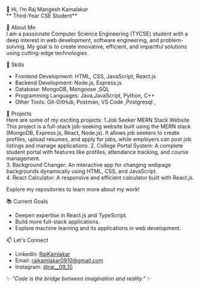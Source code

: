  👋 Hi, I’m Raj Mangesh Kamalakar  
** Third-Year CSE Student**  

 🌟 About Me  
I am a passionate Computer Science Engineering (TYCSE) student with a deep interest in web development, software engineering, and problem-solving. My goal is to create innovative, efficient, and impactful solutions using cutting-edge technologies.  

 🔧 Skills  
- Frontend Development: HTML, CSS, JavaScript, React.js  
- Backend Development: Node.js, Express.js  
- Database: MongoDB, Mongoose ,SQL 
- Programming Languages: Java,JavaScript, Python, C++  
- Other Tools: Git-GitHub, Postman, VS Code ,Postgresql ,

 🚀 Projects  
Here are some of my exciting projects: 
1.Job Seeker MERN Stack Website
This project is a full-stack job-seeking website built using the MERN stack (MongoDB, Express.js, React, Node.js). It allows job seekers to create profiles, upload resumes, and apply for jobs, while employers can post job listings and manage applications.
2. College Portal System: A complete student portal with features like profiles, attendance tracking, and course management.  
3. Background Changer: An interactive app for changing webpage backgrounds dynamically using HTML, CSS, and JavaScript.  
4. React Calculator: A responsive and efficient calculator built with React.js.  

Explore my repositories to learn more about my work!


 📚 Current Goals  
- Deepen expertise in React.js and TypeScript.  
- Build more full-stack applications.  
- Explore machine learning and its applications in web development.  

 📫 Let's Connect  
- LinkedIn: [RajKamlakar](#)  
- Email: [rajkamlakar0910@gmail.com](#)  
- Instagram: [@raj__09_10](#)  



✨ _"Code is the bridge between imagination and reality."_ ✨
